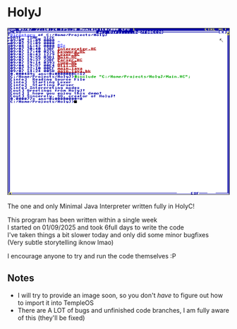# HolyJ

![Demo](assets/screenshot.png)

The one and only Minimal Java Interpreter written fully in HolyC!

This program has been written within a single week  
I started on 01/09/2025 and took 6full days to write the code  
I've taken things a bit slower today and only did some minor bugfixes  
(Very subtle storytelling iknow lmao)

I encourage anyone to try and run the code themselves :P

## Notes
- I will try to provide an image soon, so you don't *have* to figure out how to import it into TempleOS
- There are A LOT of bugs and unfinished code branches, I am fully aware of this (they'll be fixed)
